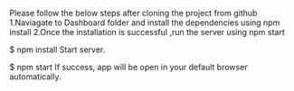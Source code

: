 Please follow the below steps after cloning the project from github
1.Naviagate to Dashboard folder and install the dependencies using npm install
2.Once the installation is successful ,run the server using npm start

$ npm install
Start server.

$ npm start
If success, app will be open in your default browser automatically.
